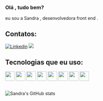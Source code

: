 ### Olá , tudo bem?
eu sou a Sandra , 
desenvolvedora front end .

##


## Contatos:

[![Linkedin](	https://img.shields.io/badge/LinkedIn-0077B5?style=for-the-badge&logo=linkedin&logoColor=white)](http://linkedin.com/in/sandra-oliveira-46b204208)
  <a href = "mailto:sandra.so219@gmail.com"><img src="https://img.shields.io/badge/-Gmail-%23333?style=for-the-badge&logo=gmail&logoColor=white" target="_blank"></a>
  

## Tecnologias que eu uso:
<div style ="inline_block">
 <img src="https://cdn.jsdelivr.net/gh/devicons/devicon/icons/html5/html5-original.svg"  width="30" heigth="30"  />
  <img src="https://cdn.jsdelivr.net/gh/devicons/devicon/icons/css3/css3-original.svg" width="30" heigth="30" />
<img src="https://cdn.jsdelivr.net/gh/devicons/devicon/icons/javascript/javascript-original.svg"   width="30" heigth="30" />
 <img src="https://cdn.jsdelivr.net/gh/devicons/devicon/icons/typescript/typescript-original.svg"  width="30" heigth="30" />
 <img src="https://cdn.jsdelivr.net/gh/devicons/devicon/icons/react/react-original.svg"  width="30" heigth="30" />
 <img src="https://cdn.jsdelivr.net/gh/devicons/devicon/icons/yarn/yarn-original.svg" width="30" heigth="30"/>
 <img src="https://cdn.jsdelivr.net/gh/devicons/devicon/icons/nodejs/nodejs-plain.svg"  width="30" heigth="30" />
  <img src="https://cdn.jsdelivr.net/gh/devicons/devicon/icons/nextjs/nextjs-line.svg" width="30" heigth="30" color ="red" />           
  </div>
 
 

##
 ![Sandra's GitHub stats](https://github-readme-stats.vercel.app/api?username=Sandraoliv&show_icons=true&theme=radical)




 
 
           
      
          
 
          
 
          



